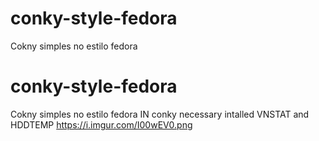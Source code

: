 # conky-style-fedora
Cokny simples no estilo fedora
# conky-style-fedora
Cokny simples no estilo fedora
IN conky necessary intalled VNSTAT and HDDTEMP
https://i.imgur.com/I00wEV0.png
